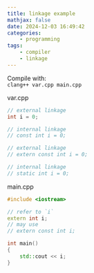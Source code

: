 ```yaml
---
title: linkage example
mathjax: false
date: 2024-12-03 16:49:42
categories:
    - programming
tags:
    - compiler
    - linkage
---
```

Compile with:<br/>
`clang++ var.cpp main.cpp`

var.cpp
```cpp
// external linkage
int i = 0;

// internal linkage
// const int i = 0;

// external linkage
// extern const int i = 0;

// internal linkage
// static int i = 0;
```

main.cpp
```cpp
#include <iostream>

// refer to `i`
extern int i;
// may use
// extern const int i;

int main()
{
    std::cout << i;
}
```